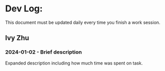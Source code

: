 # Dev Log:

This document must be updated daily every time you finish a work session.

## Ivy Zhu

### 2024-01-02 - Brief description
Expanded description including how much time was spent on task.
